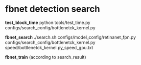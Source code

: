 # fbnet detection search

**test_block_time**
python  tools/test_time.py configs/search_config/bottlenetck_kernel.py 

**fbnet_search**
./search.sh configs/model_config/retinanet_fpn.py configs/search_config/bottlenetck_kernel.py speed/bottlenetck_kernel.py_speed_gpu.txt

**fbnet_train** (according to search_result)

